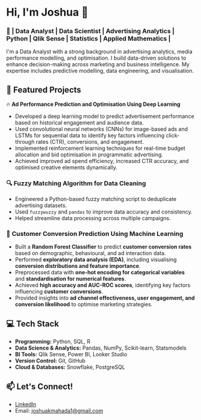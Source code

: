 

# Hi, I'm Joshua 👋

### 🚀 | Data Analyst | Data Scientist | Advertising Analytics | Python | Qlik Sense | Statistics | Applied Mathematics |

I'm a Data Analyst with a strong background in advertising analytics, media performance modelling, and optimisation. I build data-driven solutions to enhance decision-making across marketing and business intelligence. My expertise includes predictive modelling, data engineering, and visualisation.

## 📂 Featured Projects

🔥 **Ad Performance Prediction and Optimisation Using Deep Learning**

- Developed a deep learning model to predict advertisement performance based on historical engagement and audience data.
- Used convolutional neural networks (CNNs) for image-based ads and LSTMs for sequential data to identify key factors influencing click-through rates (CTR), conversions, and engagement.
- Implemented reinforcement learning techniques for real-time budget allocation and bid optimisation in programmatic advertising.
- Achieved improved ad spend efficiency, increased CTR accuracy, and optimised creative elements dynamically.


### 🔍 Fuzzy Matching Algorithm for Data Cleaning
- Engineered a Python-based fuzzy matching script to deduplicate advertising datasets.
- Used `fuzzywuzzy` and `pandas` to improve data accuracy and consistency.
- Helped streamline data processing across multiple campaigns.

### 🎯 **Customer Conversion Prediction Using Machine Learning**  
- Built a **Random Forest Classifier** to predict **customer conversion rates** based on demographic, behavioural, and ad interaction data.  
- Performed **exploratory data analysis (EDA)**, including visualising **conversion distributions and feature importance**.  
- Preprocessed data with **one-hot encoding for categorical variables** and **standardisation for numerical features**.  
- Achieved **high accuracy and AUC-ROC scores**, identifying key factors influencing **customer conversions**.  
- Provided insights into **ad channel effectiveness, user engagement, and conversion likelihood** to optimise marketing strategies.

  

## 💻 Tech Stack
- **Programming:** Python, SQL, R
- **Data Science & Analytics:** Pandas, NumPy, Scikit-learn, Statsmodels
- **BI Tools:** Qlik Sense, Power BI, Looker Studio
- **Version Control:** Git, GitHub
- **Cloud & Databases:** Snowflake, PostgreSQL

## 📫 Let's Connect!
- [LinkedIn](https://www.linkedin.com/in/joshua-mahada/)
- Email: joshuakmahada1@gmail.com

